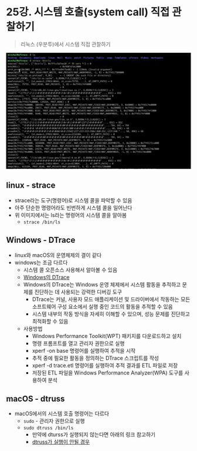 # 25강. 시스템 호출(system call) 직접 관찰하기

> 리눅스 (우분투)에서 시스템 직접 관찰하기

<img alt="img_95.png" src="img2/img_95.png" width="800"/>

## linux - strace

- strace라는 도구(명령어)로 시스템 콜을 파악할 수 있음
- 아주 단순한 명령어라도 빈번하게 시스템 콜을 일어난다
- 위 이미지에서는 ls라는 명령어의 시스템 콜을 알아봄
    - `strace /bin/ls`

## Windows - DTrace

- linux와 macOS의 운영체제의 결이 같다
- windows는 조금 다르다
    - 시스템 콜 오픈소스 사용해서 알아볼 수 있음
    - [Windows의 DTrace](https://learn.microsoft.com/ko-kr/windows-hardware/drivers/devtest/dtrace)
    - Windows의 DTrace는 Windows 운영 체제에서 시스템 활동을 추적하고 문제를 진단하는 데 사용되는 강력한 디버깅 도구
        - DTrace는 커널, 사용자 모드 애플리케이션 및 드라이버에서 작동하는 모든 소프트웨어 구성 요소에서 실행 중인 코드의 활동을 추적할 수 있음
        - 시스템 내부의 작동 방식을 자세히 이해할 수 있으며, 성능 문제를 진단하고 최적화할 수 있음
    - 사용방법
        - Windows Performance Toolkit(WPT) 패키지를 다운로드하고 설치
        - 명령 프롬프트를 열고 관리자 권한으로 실행
        - xperf -on base 명령어를 실행하여 추적을 시작
        - 추적 중에 필요한 활동을 정의하는 DTrace 스크립트를 작성
        - xperf -d trace.etl 명령어를 실행하여 추적 결과를 ETL 파일로 저장
        - 저장된 ETL 파일을 Windows Performance Analyzer(WPA) 도구를 사용하여 분석

## macOS - dtruss

- macOS에서의 시스템 호출 명령어는 다르다
    - `sudo` - 관리자 권한으로 실행
    - `sudo dtruss /bin/ls`
        - 만약에 dturss가 실행되지 않는다면 아래의 링크 참고하기
        - [dtruss가 실행이 안될 경우](https://github.com/kangtegong/self-learning-cs/blob/main/troubleshooting/DTRUSS.md)